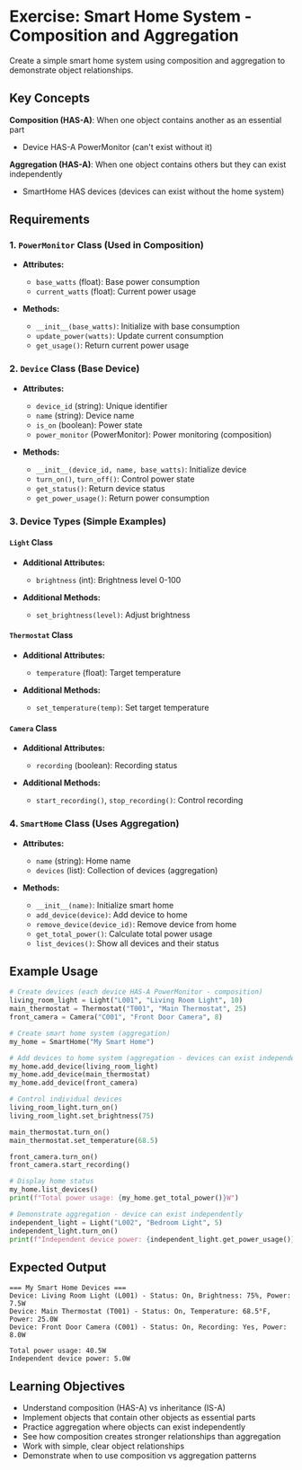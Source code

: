 # Exercise: Smart Home System - Composition and Aggregation

Create a simple smart home system using composition and aggregation to demonstrate object relationships.

## Key Concepts

**Composition (HAS-A)**: When one object contains another as an essential part
- Device HAS-A PowerMonitor (can't exist without it)

**Aggregation (HAS-A)**: When one object contains others but they can exist independently
- SmartHome HAS devices (devices can exist without the home system)

## Requirements

### 1. `PowerMonitor` Class (Used in Composition)
- **Attributes:**
  - `base_watts` (float): Base power consumption
  - `current_watts` (float): Current power usage

- **Methods:**
  - `__init__(base_watts)`: Initialize with base consumption
  - `update_power(watts)`: Update current consumption
  - `get_usage()`: Return current power usage

### 2. `Device` Class (Base Device)
- **Attributes:**
  - `device_id` (string): Unique identifier
  - `name` (string): Device name
  - `is_on` (boolean): Power state
  - `power_monitor` (PowerMonitor): Power monitoring (composition)

- **Methods:**
  - `__init__(device_id, name, base_watts)`: Initialize device
  - `turn_on()`, `turn_off()`: Control power state
  - `get_status()`: Return device status
  - `get_power_usage()`: Return power consumption

### 3. Device Types (Simple Examples)

#### `Light` Class
- **Additional Attributes:**
  - `brightness` (int): Brightness level 0-100

- **Additional Methods:**
  - `set_brightness(level)`: Adjust brightness

#### `Thermostat` Class
- **Additional Attributes:**
  - `temperature` (float): Target temperature

- **Additional Methods:**
  - `set_temperature(temp)`: Set target temperature

#### `Camera` Class
- **Additional Attributes:**
  - `recording` (boolean): Recording status

- **Additional Methods:**
  - `start_recording()`, `stop_recording()`: Control recording

### 4. `SmartHome` Class (Uses Aggregation)
- **Attributes:**
  - `name` (string): Home name
  - `devices` (list): Collection of devices (aggregation)

- **Methods:**
  - `__init__(name)`: Initialize smart home
  - `add_device(device)`: Add device to home
  - `remove_device(device_id)`: Remove device from home
  - `get_total_power()`: Calculate total power usage
  - `list_devices()`: Show all devices and their status

## Example Usage

```python
# Create devices (each device HAS-A PowerMonitor - composition)
living_room_light = Light("L001", "Living Room Light", 10)
main_thermostat = Thermostat("T001", "Main Thermostat", 25)
front_camera = Camera("C001", "Front Door Camera", 8)

# Create smart home system (aggregation)
my_home = SmartHome("My Smart Home")

# Add devices to home system (aggregation - devices can exist independently)
my_home.add_device(living_room_light)
my_home.add_device(main_thermostat)
my_home.add_device(front_camera)

# Control individual devices
living_room_light.turn_on()
living_room_light.set_brightness(75)

main_thermostat.turn_on()
main_thermostat.set_temperature(68.5)

front_camera.turn_on()
front_camera.start_recording()

# Display home status
my_home.list_devices()
print(f"Total power usage: {my_home.get_total_power()}W")

# Demonstrate aggregation - device can exist independently
independent_light = Light("L002", "Bedroom Light", 5)
independent_light.turn_on()
print(f"Independent device power: {independent_light.get_power_usage()}W")
```

## Expected Output

```
=== My Smart Home Devices ===
Device: Living Room Light (L001) - Status: On, Brightness: 75%, Power: 7.5W
Device: Main Thermostat (T001) - Status: On, Temperature: 68.5°F, Power: 25.0W
Device: Front Door Camera (C001) - Status: On, Recording: Yes, Power: 8.0W

Total power usage: 40.5W
Independent device power: 5.0W
```

## Learning Objectives

- Understand composition (HAS-A) vs inheritance (IS-A)
- Implement objects that contain other objects as essential parts
- Practice aggregation where objects can exist independently
- See how composition creates stronger relationships than aggregation
- Work with simple, clear object relationships
- Demonstrate when to use composition vs aggregation patterns